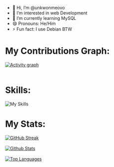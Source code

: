 - 👋 Hi, I’m @unkwonmeovo
- 👀 I’m interested in web Development
- 🌱 I’m currently learning MySQL
- 😄 Pronouns: He/Him
- ⚡ Fun fact: I use Debian BTW

# My Contributions Graph:
[![Activity graph](https://github-readme-activity-graph.vercel.app/graph?username=unknownmeovo&bg_color=000000&color=fff700&line=c157ba&point=199421&area=true&hide_border=false)](https://github-readme-activity-graph.vercel.app/graph?username=unknownmeovo&bg_color=000000&color=fff700&line=c157ba&point=199421&area=true&hide_border=true)
<br><br>
# Skills:
![My Skills](https://skillicons.dev/icons?i=html,css,js,md,cpp,bash,nodejs,npm,bootstrap,firebase,cloudflare,git,github,gitlab,vscode,codepen,linux,debian)
# My Stats:
[![GitHub Streak](https://github-readme-streak-stats.herokuapp.com/?user=unknownmeovo&theme=blue-green)](https://github-readme-streak-stats.herokuapp.com?user=unknownmeovo&theme=blue-green)
<br><br>
[![Github Stats](https://bad-apple-github-readme.vercel.app/api?username=unknownmeovo&show_icons=true&count_private=true&line_height=20&icon_color=00b3ff&theme=blue-green&title_color=00b3ff)](https://bad-apple-github-readme.vercel.app/api?username=unknownmeovo&show_icons=true&count_private=true&line_height=20&icon_color=00b3ff&theme=blue-green&title_color=00b3ff)
<br><br>
[![Top Languages](https://github-readme-mwendwa.vercel.app/api/top-langs/?username=unknownmeovo&layout=compact&count_private=true&theme=blue-green&title_color=00b3ff)](https://github-readme-mwendwa.vercel.app/api/top-langs/?username=unknownmeovo&layout=compact&count_private=true&theme=blue-green&title_color=00b3ff)
<br><br>

